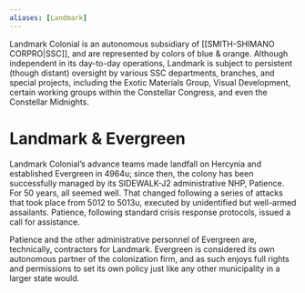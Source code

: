 ```yaml
---
aliases: [Landmark]
---
```


Landmark Colonial is an autonomous subsidiary of [[SMITH-SHIMANO CORPRO|SSC]], and are represented by colors of blue & orange.
Although independent in its day-to-day operations, Landmark is subject to persistent (though distant) oversight by various SSC departments, branches, and special projects, including the Exotic Materials Group, Visual Development, certain working groups within the Constellar Congress, and even the Constellar Midnights.

# Landmark & Evergreen
Landmark Colonial’s advance teams made landfall on Hercynia and established Evergreen in 4964u; since then, the colony has been successfully managed by its SIDEWALK-J2 administrative NHP, Patience. For 50 years, all seemed well. That changed following a series of attacks that took place from 5012 to 5013u, executed by unidentified but well-armed assailants. Patience, following standard crisis response protocols, issued a call for assistance.

Patience and the other administrative personnel of Evergreen are, technically, contractors for Landmark. Evergreen is considered its own autonomous partner of the colonization firm, and as such enjoys full rights and permissions to set its own policy just like any other municipality in a larger state would.